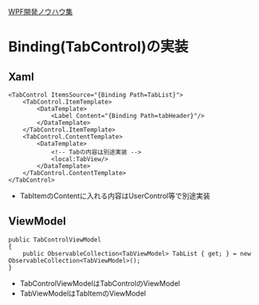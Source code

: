 [WPF開発ノウハウ集](../index.md)
# Binding(TabControl)の実装

## Xaml
```
<TabControl ItemsSource="{Binding Path=TabList}">
    <TabControl.ItemTemplate>
        <DataTemplate>
            <Label Content="{Binding Path=tabHeader}"/>
        </DataTemplate>
    </TabControl.ItemTemplate>
    <TabControl.ContentTemplate>
        <DataTemplate>
            <!-- Tabの内容は別途実装 -->
            <local:TabView/>
        </DataTemplate>
    </TabControl.ContentTemplate>
</TabControl>
```
- TabItemのContentに入れる内容はUserControl等で別途実装

## ViewModel
```
public TabControlViewModel
{
    public ObservableCollection<TabViewModel> TabList { get; } = new ObservableCollection<TabViewModel>();
}
```
- TabControlViewModelはTabControlのViewModel
- TabViewModelはTabItemのViewModel